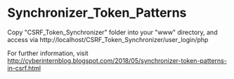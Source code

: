 # Synchronizer_Token_Patterns

Copy "CSRF_Token_Synchronizer" folder into your "www" directory, and access via http://localhost/CSRF_Token_Synchronizer/user_login/php 

For further information, visit http://cyberinternblog.blogspot.com/2018/05/synchronizer-token-patterns-in-csrf.html
